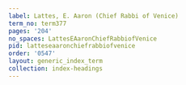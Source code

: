 ```yaml
---
label: Lattes, E. Aaron (Chief Rabbi of Venice)
term_no: term377
pages: '204'
no_spaces: LattesEAaronChiefRabbiofVenice
pid: latteseaaronchiefrabbiofvenice
order: '0547'
layout: generic_index_term
collection: index-headings
---
```

